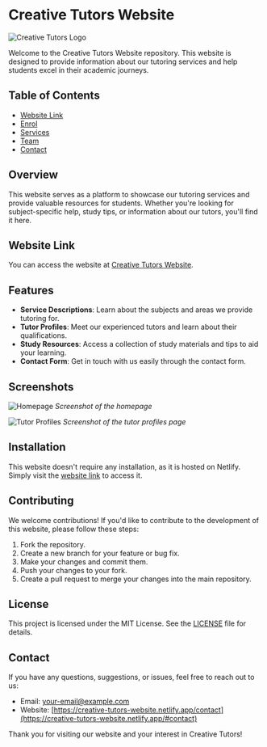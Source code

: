 # Creative Tutors Website

![Creative Tutors Logo]([link-to-your-logo.png](https://cmkt-image-prd.global.ssl.fastly.net/0.1.0/ps/1165047/1160/772/m1/fpnw/wm0/creative-tutor-logo-01-.jpg?1460222070&s=8d3b1a84e8bb796ccf0159fde2f96e82))

Welcome to the Creative Tutors Website repository. This website is designed to provide information about our tutoring services and help students excel in their academic journeys.

## Table of Contents
- [Website Link](https://creative-tutors-website.netlify.app/)
- [Enrol](https://creative-tutors-website.netlify.app/enrol)
- [Services](https://creative-tutors-website.netlify.app/#services)
- [Team](https://creative-tutors-website.netlify.app/#team)
- [Contact](https://creative-tutors-website.netlify.app/#contact)

## Overview
This website serves as a platform to showcase our tutoring services and provide valuable resources for students. Whether you're looking for subject-specific help, study tips, or information about our tutors, you'll find it here.

## Website Link
You can access the website at [Creative Tutors Website](https://creative-tutors-website.netlify.app/).

## Features
- **Service Descriptions**: Learn about the subjects and areas we provide tutoring for.
- **Tutor Profiles**: Meet our experienced tutors and learn about their qualifications.
- **Study Resources**: Access a collection of study materials and tips to aid your learning.
- **Contact Form**: Get in touch with us easily through the contact form.

## Screenshots
![Homepage](screenshots/home.png)
*Screenshot of the homepage*

![Tutor Profiles](screenshots/tutors.png)
*Screenshot of the tutor profiles page*

## Installation
This website doesn't require any installation, as it is hosted on Netlify. Simply visit the [website link](https://creative-tutors-website.netlify.app/) to access it.

## Contributing
We welcome contributions! If you'd like to contribute to the development of this website, please follow these steps:
1. Fork the repository.
2. Create a new branch for your feature or bug fix.
3. Make your changes and commit them.
4. Push your changes to your fork.
5. Create a pull request to merge your changes into the main repository.

## License
This project is licensed under the MIT License. See the [LICENSE](LICENSE) file for details.

## Contact
If you have any questions, suggestions, or issues, feel free to reach out to us:
- Email: [your-email@example.com](mailto:your-email@example.com)
- Website: [https://creative-tutors-website.netlify.app/contact](https://creative-tutors-website.netlify.app/#contact)

Thank you for visiting our website and your interest in Creative Tutors!
